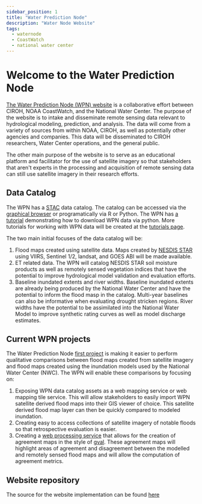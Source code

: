 ```yaml
---
sidebar_position: 1
title: "Water Prediction Node"
description: "Water Node Website"
tags:
  - waternode
  - CoastWatch
  - national water center
---
```


# Welcome to the Water Prediction Node

[The Water Prediction Node (WPN) website](https://waternode.ciroh.org/) is a collaborative effort between CIROH, NOAA CoastWatch, and the National Water Center. The purpose of the website is to intake and disseminate remote sensing data relevant to hydrological modeling, prediction, and analysis. The data will come from a variety of sources from within NOAA, CIROH, as well as potentially other agencies and companies. This data will be disseminated to CIROH researchers, Water Center operations, and the general public.

The other main purpose of the website is to serve as an educational platform and facilitator for the use of satellite imagery so that stakeholders that aren't experts in the processing and acquisition of remote sensing data can still use satellite imagery in their research efforts.

## Data Catalog

The WPN has a [STAC](https://stacspec.org/en) data catalog. The catalog can be accessed via the [graphical browser](https://waternode.ciroh.org/catalog/?.language=en) or programatically via R or Python. The WPN has [a tutorial](https://colab.research.google.com/drive/17IME_lDGYwpLR_Wv-NZW5nm519XK3oMT?usp=sharing) demonstrating how to download WPN data via python. More tutorials for working with WPN data will be created at the [tutorials page](https://waternode.ciroh.org/tutorials.html).

The two main initial focuses of the data catalog will be:
1. Flood maps created using satellite data. Maps created by [NESDIS STAR](https://www.star.nesdis.noaa.gov/star/index.php) using VIIRS, Sentinel 1/2, landsat, and GOES ABI will be made available.
2. ET related data. The WPN will catalog NESDIS STAR soil moisture products as well as remotely sensed vegetation indices that have the potential to improve hydrological model validation and evaluation efforts. 
3. Baseline inundated extents and river widths. Baseline inundated extents are already being produced by the National Water Center and have the potential to inform the flood masp in the catalog. Multi-year baselines can also be informative when evaluating drought stricken regions. River widths have the potential to be assimilated into the National Water Model to improve synthetic rating curves as well as model discharge estimates.

## Current WPN projects

The Water Prediction Node [first project](https://waternode.ciroh.org/fim.html) is making it easier to perform qualitative comparisons between flood maps created from satellite imagery and flood maps created using the inundation models used by the National Water Center (NWC). The WPN will enable these comparisons by focusing on:
1. Exposing WPN data catalog assets as a web mapping service or web mapping tile service. This will allow stakeholders to easily import WPN satellite derived flood maps into their GIS viewer of choice. This satellite derived flood map layer can then be quickly compared to modeled inundation. 
2. Creating easy to access collections of satellite imagery of notable floods so that retrospective evaluation is easier.
3. Creating a [web processing service](https://www.ogc.org/standard/wps/) that allows for the creation of agreement maps in the style of [gval](https://github.com/noaa-owp/gval). These agreement maps will highlight areas of agreement and disagreement between the modelled and remotely sensed flood maps and will allow the computation of agreement metrics. 

## Website repository

The source for the website implementation can be found [here](https://github.com/dylanlee/wnweb/tree/main)
